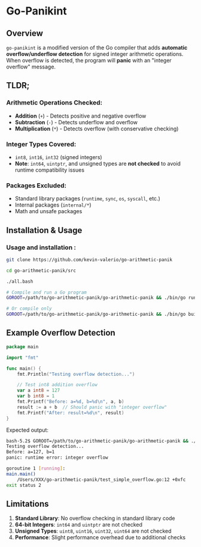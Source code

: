 # Go-Panikint 
## Overview

`go-panikint` is a modified version of the Go compiler that adds **automatic overflow/underflow detection** for signed integer arithmetic operations. When overflow is detected, the program will **panic** with an "integer overflow" message.

## TLDR;

### Arithmetic Operations Checked:
- **Addition** (`+`) - Detects positive and negative overflow
- **Subtraction** (`-`) - Detects underflow and overflow  
- **Multiplication** (`*`) - Detects overflow (with conservative checking)

### Integer Types Covered:
- `int8`, `int16`, `int32` (signed integers)
- **Note**: `int64`, `uintptr`, and unsigned types are **not checked** to avoid runtime compatibility issues

### Packages Excluded:
- Standard library packages (`runtime`, `sync`, `os`, `syscall`, etc.)
- Internal packages (`internal/*`)
- Math and unsafe packages

## Installation & Usage

### Usage and installation :
```bash
git clone https://github.com/kevin-valerio/go-arithmetic-panik

cd go-arithmetic-panik/src

./all.bash

# Compile and run a Go program
GOROOT=/path/to/go-arithmetic-panik/go-arithmetic-panik && ./bin/go run test_simple_overflow.go

# Or compile only
GOROOT=/path/to/go-arithmetic-panik/go-arithmetic-panik && ./bin/go build test_simple_overflow.go
```

## Example Overflow Detection

```go
package main

import "fmt"

func main() {
	fmt.Println("Testing overflow detection...")

	// Test int8 addition overflow
	var a int8 = 127
	var b int8 = 1
	fmt.Printf("Before: a=%d, b=%d\n", a, b)
	result := a + b  // Should panic with "integer overflow"
	fmt.Printf("After: result=%d\n", result)
}
```

Expected output:
```bash
bash-5.2$ GOROOT=/path/to/go-arithmetic-panik/go-arithmetic-panik && ./bin/go run test_simple_overflow.go
Testing overflow detection...
Before: a=127, b=1
panic: runtime error: integer overflow

goroutine 1 [running]:
main.main()
	/Users/XXX/go-arithmetic-panik/test_simple_overflow.go:12 +0xfc
exit status 2
```

## Limitations

1. **Standard Library**: No overflow checking in standard library code
2. **64-bit Integers**: `int64` and `uintptr` are not checked 
3. **Unsigned Types**: `uint8`, `uint16`, `uint32`, `uint64` are not checked
4. **Performance**: Slight performance overhead due to additional checks
